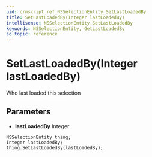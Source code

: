 ```yaml
---
uid: crmscript_ref_NSSelectionEntity_SetLastLoadedBy
title: SetLastLoadedBy(Integer lastLoadedBy)
intellisense: NSSelectionEntity.SetLastLoadedBy
keywords: NSSelectionEntity, GetLastLoadedBy
so.topic: reference
---
```


# SetLastLoadedBy(Integer lastLoadedBy)

Who last loaded this selection

## Parameters

* **lastLoadedBy** Integer

```crmscript
NSSelectionEntity thing;
Integer lastLoadedBy;
thing.SetLastLoadedBy(lastLoadedBy);
```

